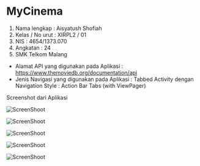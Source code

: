 # MyCinema

1. Nama lengkap : Aisyatush Shofiah
2. Kelas / No urut : XIRPL2 / 01
3. NIS : 4654/1373.070
4. Angkatan : 24
5. SMK Telkom Malang

* Alamat API yang digunakan pada Aplikasi : https://www.themoviedb.org/documentation/api
* Jenis Navigasi yang digunakan pada Aplikasi : Tabbed Activity dengan Navigation Style : Action Bar Tabs (with ViewPager)

Screenshot dari Aplikasi


![ScreenShoot](https://github.com/ai2025/MyCinema/blob/master/Screenshot_2017-05-14-23-19-27.png "")

![ScreenShoot](https://github.com/ai2025/MyCinema/blob/master/Screenshot_2017-05-14-23-19-33.png "")

![ScreenShoot](https://github.com/ai2025/MyCinema/blob/master/Screenshot_2017-05-14-23-19-49.png "")

![ScreenShoot](https://github.com/ai2025/MyCinema/blob/master/Screenshot_2017-05-14-23-20-13.png "")

![ScreenShoot](https://github.com/ai2025/MyCinema/blob/master/Screenshot_2017-05-14-23-20-17.png "")
